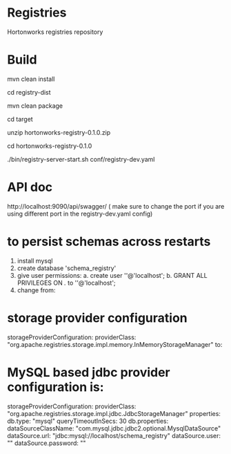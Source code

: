 # Registries
Hortonworks  registries repository

# Build
mvn clean install

cd registry-dist

mvn clean package

cd target

unzip hortonworks-registry-0.1.0.zip

cd hortonworks-registry-0.1.0

./bin/registry-server-start.sh conf/registry-dev.yaml 

# API doc

http://localhost:9090/api/swagger/ ( make sure to change the port if you are using different port in the registry-dev.yaml config)


# to persist schemas across restarts
1. install mysql
2. create database 'schema_registry'
3. give user permissions:
    a. create user ''@'localhost';
    b. GRANT ALL PRIVILEGES ON *.* to ''@'localhost';
4. change from:
# storage provider configuration
storageProviderConfiguration:
 providerClass: "org.apache.registries.storage.impl.memory.InMemoryStorageManager"
to:
# MySQL based jdbc provider configuration is:
storageProviderConfiguration:
providerClass: "org.apache.registries.storage.impl.jdbc.JdbcStorageManager"
    properties:
        db.type: "mysql"
        queryTimeoutInSecs: 30
        db.properties:
            dataSourceClassName: "com.mysql.jdbc.jdbc2.optional.MysqlDataSource"
            dataSource.url: "jdbc:mysql://localhost/schema_registry"
            dataSource.user: ""
            dataSource.password: ""

